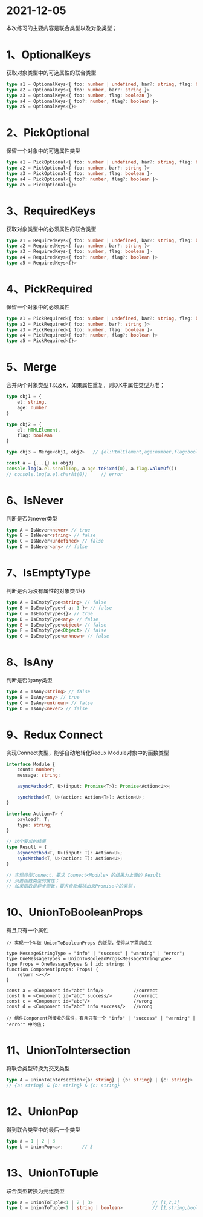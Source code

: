 <!--
 * @Description: 
 * @Author: changqing
 * @Date: 2021-12-06 16:51:58
 * @LastEditTime: 2021-12-06 16:51:58
 * @LastEditors: changqing
 * @Usage: 
-->
# 2021-12-05

本次练习的主要内容是联合类型以及对象类型；


# 1、OptionalKeys

获取对象类型中的可选属性的联合类型

```TypeScript
type a1 = OptionalKeys<{ foo: number | undefined, bar?: string, flag: boolean }>        // bar
type a2 = OptionalKeys<{ foo: number, bar?: string }>                                   // bar
type a3 = OptionalKeys<{ foo: number, flag: boolean }>                                  // never
type a4 = OptionalKeys<{ foo?: number, flag?: boolean }>                                // foo|flag
type a5 = OptionalKeys<{}>                                                              // never
```


# 2、PickOptional

保留一个对象中的可选属性类型

```TypeScript
type a1 = PickOptional<{ foo: number | undefined, bar?: string, flag: boolean }>        // {bar?:string|undefined}
type a2 = PickOptional<{ foo: number, bar?: string }>                                   // {bar?:string}
type a3 = PickOptional<{ foo: number, flag: boolean }>                                  // {}
type a4 = PickOptional<{ foo?: number, flag?: boolean }>                                // {foo?:number,flag?:boolean}
type a5 = PickOptional<{}>                                                              // {}
```


# 3、RequiredKeys

获取对象类型中的必须属性的联合类型

```TypeScript
type a1 = RequiredKeys<{ foo: number | undefined, bar?: string, flag: boolean }>        // foo|flag
type a2 = RequiredKeys<{ foo: number, bar?: string }>                                   // foo
type a3 = RequiredKeys<{ foo: number, flag: boolean }>                                  // foo|flag
type a4 = RequiredKeys<{ foo?: number, flag?: boolean }>                                // never
type a5 = RequiredKeys<{}>                                                              // never
```


# 4、PickRequired

保留一个对象中的必须属性

```TypeScript
type a1 = PickRequired<{ foo: number | undefined, bar?: string, flag: boolean }>        // {foo:number|undefined,flag:boolean}
type a2 = PickRequired<{ foo: number, bar?: string }>                                   // {foo:number}
type a3 = PickRequired<{ foo: number, flag: boolean }>                                  // {foo:number,flag:boolean}
type a4 = PickRequired<{ foo?: number, flag?: boolean }>                                // {}
type a5 = PickRequired<{}>                                                              // {}
```


# 5、Merge

合并两个对象类型T以及K，如果属性重复，则以K中属性类型为准；

```TypeScript
type obj1 = {
    el: string,
    age: number
}

type obj2 = {
    el: HTMLElement,
    flag: boolean
}

type obj3 = Merge<obj1, obj2>   // {el:HtmlElement,age:number,flag:boolean}

const a = {...{} as obj3}
console.log(a.el.scrollTop, a.age.toFixed(0), a.flag.valueOf())
// console.log(a.el.charAt(0))     // error
```


# 6、IsNever

判断是否为never类型

```TypeScript
type A = IsNever<never> // true
type B = IsNever<string> // false
type C = IsNever<undefined> // false
type D = IsNever<any> // false
```


# 7、IsEmptyType

判断是否为没有属性的对象类型{}

```TypeScript
type A = IsEmptyType<string> // false
type B = IsEmptyType<{ a: 3 }> // false
type C = IsEmptyType<{}> // true
type D = IsEmptyType<any> // false
type E = IsEmptyType<object> // false
type F = IsEmptyType<Object> // false
type G = IsEmptyType<unknown> // false
```


# 8、IsAny

判断是否为any类型

```TypeScript
type A = IsAny<string> // false
type B = IsAny<any> // true
type C = IsAny<unknown> // false
type D = IsAny<never> // false
```


# 9、Redux Connect

实现Connect类型，能够自动地转化Redux Module对象中的函数类型

```TypeScript
interface Module {
    count: number;
    message: string;

    asyncMethod<T, U>(input: Promise<T>): Promise<Action<U>>;

    syncMethod<T, U>(action: Action<T>): Action<U>;
}

interface Action<T> {
    payload?: T;
    type: string;
}

// 这个要求的结果
type Result = {
    asyncMethod<T, U>(input: T): Action<U>;
    syncMethod<T, U>(action: T): Action<U>;
}

// 实现类型Connect，要求 Connect<Module> 的结果为上面的 Result
// 只要函数类型的属性；
// 如果函数是异步函数，要求自动解析出来Promise中的类型；
```


# 10、UnionToBooleanProps<T>

有且只有一个属性

```tsx
// 实现一个叫做 UnionToBooleanProps 的泛型，使得以下需求成立

type MessageStringType = "info" | "success" | "warning" | "error";
type OneMessageTypes = UnionToBooleanProps<MessageStringType>
type Props = OneMessageTypes & { id: string; }
function Component(props: Props) {
    return <></>
}

const a = <Component id="abc" info/>           //correct
const b = <Component id="abc" success/>        //correct
const c = <Component id="abc"/>                //wrong
const d = <Component id="abc" info success/>   //wrong

// 组件Component所接收的属性，有且只有一个 "info" | "success" | "warning" | "error" 中的值；
```


# 11、UnionToIntersection<T>

将联合类型转换为交叉类型

```TypeScript
type A = UnionToIntersection<{a: string} | {b: string} | {c: string}> 
// {a: string} & {b: string} & {c: string}
```


# 12、UnionPop

得到联合类型中的最后一个类型

```TypeScript
type a = 1 | 2 | 3
type b = UnionPop<a>;       // 3
```


# 13、UnionToTuple

联合类型转换为元组类型

```TypeScript
type a = UnionToTuple<1 | 2 | 3>                      // [1,2,3]
type b = UnionToTuple<1 | string | boolean>           // [1,string,boolean]
```